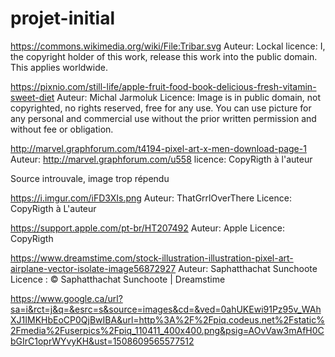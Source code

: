 # projet-initial

https://commons.wikimedia.org/wiki/File:Tribar.svg      Auteur: Lockal   licence: I, the copyright holder of this work, release this work into the public domain. This applies worldwide.

https://pixnio.com/still-life/apple-fruit-food-book-delicious-fresh-vitamin-sweet-diet   Auteur: Michal Jarmoluk   Licence: Image is in public domain, not copyrighted, no rights reserved, free for any use. You can use picture for any personal and commercial use without the prior written permission and without fee or obligation.


http://marvel.graphforum.com/t4194-pixel-art-x-men-download-page-1      Auteur: http://marvel.graphforum.com/u558    licence: CopyRigth à l'auteur


Source introuvale, image trop répendu




https://i.imgur.com/iFD3XIs.png         Auteur: ThatGrrlOverThere             Licence: CopyRigth à L'auteur





https://support.apple.com/pt-br/HT207492       Auteur: Apple                   Licence: CopyRigth



https://www.dreamstime.com/stock-illustration-illustration-pixel-art-airplane-vector-isolate-image56872927        Auteur: Saphatthachat Sunchoote     Licence :  © Saphatthachat Sunchoote | Dreamstime 



https://www.google.ca/url?sa=i&rct=j&q=&esrc=s&source=images&cd=&ved=0ahUKEwi91Pz95v_WAhXJ1IMKHbEoCP0QjBwIBA&url=http%3A%2F%2Fpiq.codeus.net%2Fstatic%2Fmedia%2Fuserpics%2Fpiq_110411_400x400.png&psig=AOvVaw3mAfH0CbGIrC1oprWYvyKH&ust=1508609565577512